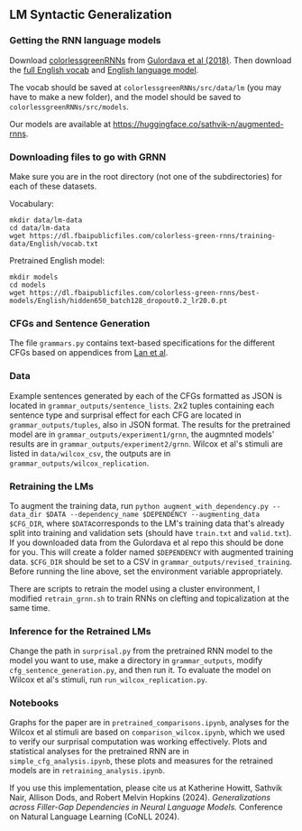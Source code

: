 ## LM Syntactic Generalization

### Getting the RNN language models

Download [colorlessgreenRNNs](https://github.com/facebookresearch/colorlessgreenRNNs/) from [Gulordava et al (2018)](https://aclanthology.org/N18-1108/). Then download the [full English vocab](https://dl.fbaipublicfiles.com/colorless-green-rnns/training-data/English/vocab.txt) and [English language model](https://dl.fbaipublicfiles.com/colorless-green-rnns/best-models/English/hidden650_batch128_dropout0.2_lr20.0.pt).

The vocab should be saved at `colorlessgreenRNNs/src/data/lm` (you may have to make a new folder), and the model should be saved to `colorlessgreenRNNs/src/models`.

Our models are available at https://huggingface.co/sathvik-n/augmented-rnns.

### Downloading files to go with GRNN
Make sure you are in the root directory (not one of the subdirectories) for each of these datasets.

Vocabulary:

```
mkdir data/lm-data
cd data/lm-data
wget https://dl.fbaipublicfiles.com/colorless-green-rnns/training-data/English/vocab.txt
```

Pretrained English model: 

```
mkdir models
cd models
wget https://dl.fbaipublicfiles.com/colorless-green-rnns/best-models/English/hidden650_batch128_dropout0.2_lr20.0.pt
```

### CFGs and Sentence Generation

The file `grammars.py` contains text-based specifications for the different CFGs based on appendices from [Lan et al](https://lingbuzz.net/lingbuzz/006829).

### Data

Example sentences generated by each of the CFGs formatted as JSON is located in `grammar_outputs/sentence_lists`. 2x2 tuples containing each sentence type and surprisal effect for each CFG are located in `grammar_outputs/tuples`, also in JSON format.
The results for the pretrained model are in `grammar_outputs/experiment1/grnn`, the augmnted models' results are in `grammar_outputs/experiment2/grnn`. 
Wilcox et al's stimuli are listed in `data/wilcox_csv`, the outputs are in `grammar_outputs/wilcox_replication`.

### Retraining the LMs

To augment the training data, run `python augment_with_dependency.py --data_dir $DATA --dependency_name $DEPENDENCY --augmenting_data $CFG_DIR`, where `$DATA`corresponds to the LM's training data that's already split into training and validation sets (should have `train.txt` and `valid.txt`). If you downloaded data from the Gulordava et al repo this should be done for you. This will create a folder named `$DEPENDENCY` with augmented training data. `$CFG_DIR` should be set to a CSV in `grammar_outputs/revised_training`. Before running the line above, set the environment variable appropriately.

There are scripts to retrain the model using a cluster environment, I modified `retrain_grnn.sh` to train RNNs on clefting and topicalization at the same time. 

### Inference for the Retrained LMs
Change the path in `surprisal.py` from the pretrained RNN model to the model you want to use, make a directory in `grammar_outputs`, modify `cfg_sentence_generation.py`, and then run it.
To evaluate the model on Wilcox et al's stimuli, run `run_wilcox_replication.py`.

### Notebooks
Graphs for the paper are in `pretrained_comparisons.ipynb`, analyses for the Wilcox et al stimuli are based on `comparison_wilcox.ipynb`, which we used to verify our surprisal computation was working effectively. Plots and statistical analyses for the pretrained RNN are in `simple_cfg_analysis.ipynb`, these plots and measures for the retrained models are in `retraining_analysis.ipynb`.

If you use this implementation, please cite us at Katherine Howitt, Sathvik Nair, Allison Dods, and Robert Melvin Hopkins (2024). *Generalizations across Filler-Gap Dependencies in Neural Language Models.* Conference on Natural Language Learning (CoNLL 2024).
